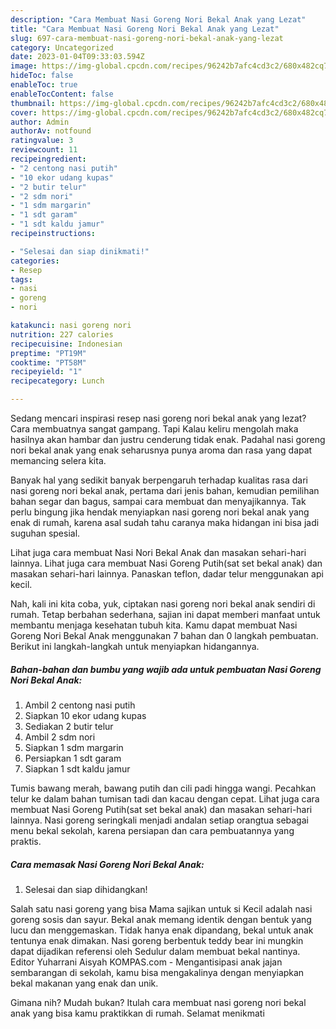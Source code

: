 ```yaml
---
description: "Cara Membuat Nasi Goreng Nori Bekal Anak yang Lezat"
title: "Cara Membuat Nasi Goreng Nori Bekal Anak yang Lezat"
slug: 697-cara-membuat-nasi-goreng-nori-bekal-anak-yang-lezat
category: Uncategorized
date: 2023-01-04T09:33:03.594Z
image: https://img-global.cpcdn.com/recipes/96242b7afc4cd3c2/680x482cq70/nasi-goreng-nori-bekal-anak-foto-resep-utama.jpg
hideToc: false
enableToc: true
enableTocContent: false
thumbnail: https://img-global.cpcdn.com/recipes/96242b7afc4cd3c2/680x482cq70/nasi-goreng-nori-bekal-anak-foto-resep-utama.jpg
cover: https://img-global.cpcdn.com/recipes/96242b7afc4cd3c2/680x482cq70/nasi-goreng-nori-bekal-anak-foto-resep-utama.jpg
author: Admin
authorAv: notfound
ratingvalue: 3
reviewcount: 11
recipeingredient:
- "2 centong nasi putih"
- "10 ekor udang kupas"
- "2 butir telur"
- "2 sdm nori"
- "1 sdm margarin"
- "1 sdt garam"
- "1 sdt kaldu jamur"
recipeinstructions:

- "Selesai dan siap dinikmati!"
categories:
- Resep
tags:
- nasi
- goreng
- nori

katakunci: nasi goreng nori 
nutrition: 227 calories
recipecuisine: Indonesian
preptime: "PT19M"
cooktime: "PT58M"
recipeyield: "1"
recipecategory: Lunch

---
```



Sedang mencari inspirasi resep nasi goreng nori bekal anak yang lezat? Cara membuatnya sangat gampang. Tapi Kalau keliru mengolah maka hasilnya akan hambar dan justru cenderung tidak enak. Padahal nasi goreng nori bekal anak yang enak seharusnya punya aroma dan rasa yang dapat memancing selera kita.


Banyak hal yang sedikit banyak berpengaruh terhadap kualitas rasa dari nasi goreng nori bekal anak, pertama dari jenis bahan, kemudian pemilihan bahan segar dan bagus, sampai cara membuat dan menyajikannya. Tak perlu bingung jika hendak menyiapkan nasi goreng nori bekal anak yang enak di rumah, karena asal sudah tahu caranya maka hidangan ini bisa jadi suguhan spesial.

Lihat juga cara membuat Nasi Nori Bekal Anak dan masakan sehari-hari lainnya. Lihat juga cara membuat Nasi Goreng Putih(sat set bekal anak) dan masakan sehari-hari lainnya. Panaskan teflon, dadar telur menggunakan api kecil.


Nah, kali ini kita coba, yuk, ciptakan nasi goreng nori bekal anak sendiri di rumah. Tetap berbahan sederhana, sajian ini dapat memberi manfaat untuk membantu menjaga kesehatan tubuh kita. Kamu dapat membuat Nasi Goreng Nori Bekal Anak menggunakan 7 bahan dan 0 langkah pembuatan. Berikut ini langkah-langkah untuk menyiapkan hidangannya.

<!--inarticleads1-->

##### Bahan-bahan dan bumbu yang wajib ada untuk pembuatan Nasi Goreng Nori Bekal Anak:

1. Ambil 2 centong nasi putih
1. Siapkan 10 ekor udang kupas
1. Sediakan 2 butir telur
1. Ambil 2 sdm nori
1. Siapkan 1 sdm margarin
1. Persiapkan 1 sdt garam
1. Siapkan 1 sdt kaldu jamur


Tumis bawang merah, bawang putih dan cili padi hingga wangi. Pecahkan telur ke dalam bahan tumisan tadi dan kacau dengan cepat. Lihat juga cara membuat Nasi Goreng Putih(sat set bekal anak) dan masakan sehari-hari lainnya. Nasi goreng seringkali menjadi andalan setiap orangtua sebagai menu bekal sekolah, karena persiapan dan cara pembuatannya yang praktis. 

<!--inarticleads2-->

##### Cara memasak Nasi Goreng Nori Bekal Anak:


1. Selesai dan siap dihidangkan!

Salah satu nasi goreng yang bisa Mama sajikan untuk si Kecil adalah nasi goreng sosis dan sayur. Bekal anak memang identik dengan bentuk yang lucu dan menggemaskan. Tidak hanya enak dipandang, bekal untuk anak tentunya enak dimakan. Nasi goreng berbentuk teddy bear ini mungkin dapat dijadikan referensi oleh Sedulur dalam membuat bekal nantinya. Editor Yuharrani Aisyah KOMPAS.com - Mengantisipasi anak jajan sembarangan di sekolah, kamu bisa mengakalinya dengan menyiapkan bekal makanan yang enak dan unik. 

Gimana nih? Mudah bukan? Itulah cara membuat nasi goreng nori bekal anak yang bisa kamu praktikkan di rumah. Selamat menikmati
